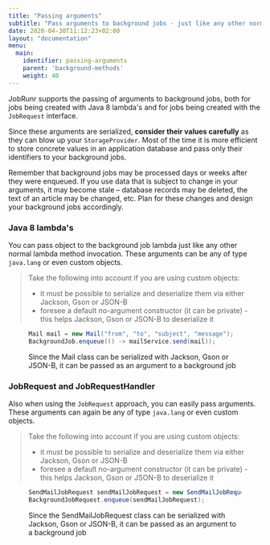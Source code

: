```yaml
---
title: "Passing arguments"
subtitle: "Pass arguments to background jobs - just like any other normal method invocation."
date: 2020-04-30T11:12:23+02:00
layout: "documentation"
menu: 
  main: 
    identifier: passing-arguments
    parent: 'background-methods'
    weight: 40
---
```

JobRunr supports the passing of arguments to background jobs, both for jobs being created with Java 8 lambda's and for jobs being created with the `JobRequest` interface.


Since these arguments are serialized, **consider their values carefully** as they can blow up your `StorageProvider`. Most of the time it is more efficient to store concrete values in an application database and pass only their identifiers to your background jobs.

Remember that background jobs may be processed days or weeks after they were enqueued. If you use data that is subject to change in your arguments, it may become stale – database records may be deleted, the text of an article may be changed, etc. Plan for these changes and design your background jobs accordingly.


### Java 8 lambda's
You can pass object to the background job lambda just like any other normal lambda method invocation. These arguments can be any of type `java.lang` or even custom objects.

> Take the following into account if you are using custom objects:<br>
> - it must be possible to serialize and deserialize them via either Jackson, Gson or JSON-B
> - foresee a default no-argument constructor (it can be private) - this helps Jackson, Gson or JSON-B to deserialize it

<figure>

```java
Mail mail = new Mail("from", "to", "subject", "message");
BackgroundJob.enqueue(() -> mailService.send(mail));
```
<figcaption>Since the Mail class can be serialized with Jackson, Gson or JSON-B, it can be passed as an argument to a background job</figcaption>
</figure>

### JobRequest and JobRequestHandler
Also when using the `JobRequest` approach, you can easily pass arguments. These arguments can again be any of type `java.lang` or even custom objects.

> Take the following into account if you are using custom objects:<br>
> - it must be possible to serialize and deserialize them via either Jackson, Gson or JSON-B
> - foresee a default no-argument constructor (it can be private) - this helps Jackson, Gson or JSON-B to deserialize it

<figure>

```java
SendMailJobRequest sendMailJobRequest = new SendMailJobRequest("from", "to", "subject", "message");
BackgroundJobRequest.enqueue(sendMailJobRequest);
```
<figcaption>Since the SendMailJobRequest class can be serialized with Jackson, Gson or JSON-B, it can be passed as an argument to a background job</figcaption>
</figure>
